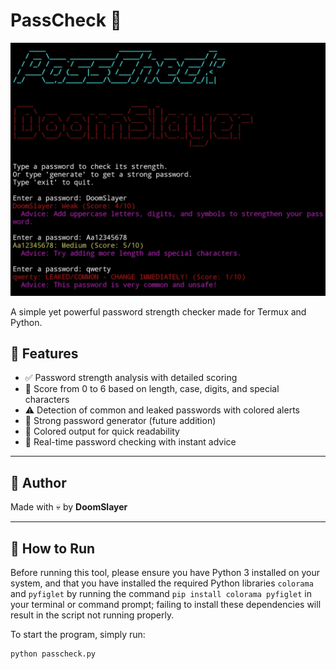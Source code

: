 # PassCheck 🔐

![screenshot](ScreenShot.jpg)

A simple yet powerful password strength checker made for Termux and Python.

## 🔧 Features

- ✅ Password strength analysis with detailed scoring
- 🔢 Score from 0 to 6 based on length, case, digits, and special characters
- ⚠️ Detection of common and leaked passwords with colored alerts
- 🔐 Strong password generator (future addition)
- 🌈 Colored output for quick readability
- 📝 Real-time password checking with instant advice

---

## 👑 Author

Made with 💀 by **DoomSlayer**

---

## 🚀 How to Run

Before running this tool, please ensure you have Python 3 installed on your system, and that you have installed the required Python libraries `colorama` and `pyfiglet` by running the command `pip install colorama pyfiglet` in your terminal or command prompt; failing to install these dependencies will result in the script not running properly.

To start the program, simply run:

```bash
python passcheck.py
